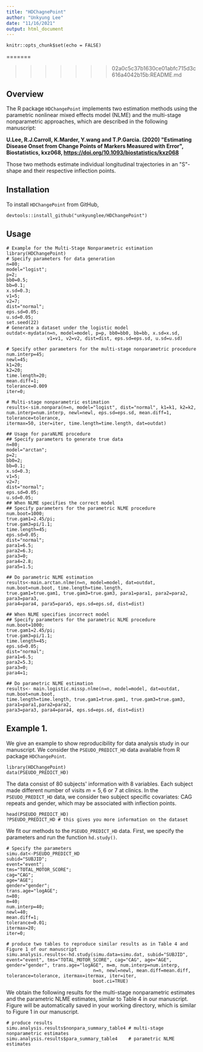 ```yaml
---
title: "HDChagnePoint"
author: "Unkyung Lee"
date: "11/16/2021"
output: html_document
---
```


```{r setup, include=FALSE}
knitr::opts_chunk$set(echo = FALSE)
```

=======
>>>>>>> 02a0c5c37b1630ce01abfc715d3c616a4042b15b:README.md
## Overview
The R package `HDChangePoint` implements two estimation methods using the parametric nonlinear mixed effects model (NLME) and the multi-stage nonparametric approaches, which are described in the following manuscript: 
  
  **U.Lee, R.J.Carroll, K.Marder, Y.wang and T.P.Garcia. (2020) "Estimating Disease Onset from Change Points of Markers Measured with Error", Biostatistics, kxz068, https://doi.org/10.1093/biostatistics/kxz068**
  
  Those two methods estimate individual longitudinal trajectories in an "S"-shape and their respective inflection points.


## Installation 

To install `HDChangePoint` from GitHub,
```{r, eval=FALSE}
devtools::install_github("unkyunglee/HDChangePoint")
```

## Usage
```{r usage, eval=F, message=FALSE}
# Example for the Multi-Stage Nonparametric estimation
library(HDChangePoint)
# Specify parameters for data generation
n=80;
model="logist";
p=2;
bb0=0.5;
bb=0.1;
x.sd=0.3;
v1=5;
v2=7;
dist="normal";
eps.sd=0.05;
u.sd=0.05;
set.seed(22)
# Generate a dataset under the logistic model
outdat<-mydata(n=n, model=model, p=p, bb0=bb0, bb=bb, x.sd=x.sd, 
               v1=v1, v2=v2, dist=dist, eps.sd=eps.sd, u.sd=u.sd)
               
# Specify other parameters for the multi-stage nonparametric procedure
num.interp=45;
newl=45;
k1=20;
k2=20;
time.length=20;
mean.diff=1;
tolerance=0.009
iter=0;

# Multi-stage nonparametric estimation
results<-sim.nonpara(n=n, model="logist", dist="normal", k1=k1, k2=k2, num.interp=num.interp, newl=newl, eps.sd=eps.sd, mean.diff=1, tolerance=tolerance,
itermax=50, iter=iter, time.length=time.length, dat=outdat)

## Usage for paraNLME procedure
## Specify parameters to generate true data
n=80;
model="arctan";
p=2;
bb0=2;
bb=0.1;
x.sd=0.3;
v1=5;
v2=7;
dist="normal";
eps.sd=0.05;
u.sd=0.05;
## When NLME specifies the correct model
## Specify parameters for the parametric NLME procedure
num.boot=1000;
true.gam1=2.45/pi;
true.gam3=pi/1.1;
time.length=45;
eps.sd=0.05;
dist="normal";
para1=6.5;
para2=6.3;
para3=0;
para4=2.8;
para5=1.5;

## Do parametric NLME estimation
results<-main.arctan.nlme(n=n, model=model, dat=outdat, num.boot=num.boot, time.length=time.length,
true.gam1=true.gam1, true.gam3=true.gam3, para1=para1, para2=para2, para3=para3,
para4=para4, para5=para5, eps.sd=eps.sd, dist=dist)

## When NLME specifies incorrect model
## Specify parameters for the parametric NLME procedure
num.boot=1000;
true.gam1=2.45/pi;
true.gam3=pi/1.1;
time.length=45;
eps.sd=0.05;
dist="normal";
para1=6.5;
para2=5.3;
para3=0;
para4=1;

## Do parametric NLME estimation
results<- main.logistic.missp.nlme(n=n, model=model, dat=outdat, num.boot=num.boot,
time.length=time.length, true.gam1=true.gam1, true.gam3=true.gam3, para1=para1,para2=para2,
para3=para3, para4=para4, eps.sd=eps.sd, dist=dist)
```

## Example 1. 

We give an example to show reproducibility for data analysis study in our manuscript. We consider the `PSEUDO_PREDICT_HD` data available from R package `HDChangePoint`. 

```{r pseudo_data, results='hide'}
library(HDChangePoint)
data(PSEUDO_PREDICT_HD)
```

The data consist of 80 subjects' information with 8 variables. Each subject made different number of visits $m=5,6$ or $7$ at clinics. In the `PSEUDO_PREDICT_HD` data, we consider two subject specific covariates: CAG repeats and gender, which may be associated with inflection points.

```{r data_info, message=FALSE}
head(PSEUDO_PREDICT_HD)
?PSEUDO_PREDICT_HD # this gives you more information on the dataset
```

We fit our methods to the `PSEUDO_PREDICT_HD` data. First, we specify the parameters and run the function `hd.study()`.
  
```{r pseudo_analysis, message=FALSE, results='hide'}
# Specify the parameters
simu.dat<-PSEUDO_PREDICT_HD
subid="SUBJID";
event="event";
tms="TOTAL_MOTOR_SCORE";
cag="CAG";
age="AGE";
gender="gender";
trans.age="logAGE";
n=80;
m=40;
num.interp=40;
newl=40;
mean.diff=1;
tolerance=0.01;
itermax=20;
iter=0;

# produce two tables to reproduce similar results as in Table 4 and Figure 1 of our manuscript
simu.analysis.results<-hd.study(simu.data=simu.dat, subid="SUBJID", event="event", tms="TOTAL_MOTOR_SCORE", cag="CAG", age="AGE", gender="gender", trans.age="logAGE", m=m, num.interp=num.interp, 
                                n=n, newl=newl, mean.diff=mean.diff, tolerance=tolerance, itermax=itermax, iter=iter,     
                                boot.ci=TRUE)
```

We obtain the following results for the multi-stage nonparametric estimates and the parametric NLME estimates, similar to Table 4 in our manuscript. Figure will be automatically saved in your working directory, which is similar to Figure 1 in our manuscript.

```{r analysis_results}
# produce results
simu.analysis.results$nonpara_summary_table4 # multi-stage nonparametric estimates
simu.analysis.results$para_summary_table4    # parametric NLME estimates
```
